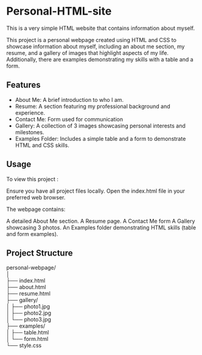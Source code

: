 # Personal-HTML-site
This is a very simple HTML website that contains information about myself.

This project is a personal webpage created using HTML and CSS to showcase information about myself, including an about me section, my resume, and a gallery of images that highlight aspects of my life. Additionally, there are examples demonstrating my skills with a table and a form.

## __Features__
* About Me: A brief introduction to who I am.
* Resume: A section featuring my professional background and experience.
* Contact Me: Form used for communication
* Gallery: A collection of 3 images showcasing personal interests and milestones.
* Examples Folder: Includes a simple table and a form to demonstrate HTML and CSS skills.

## __Usage__  
To view this project :  

Ensure you have all project files locally.
Open the index.html file in your preferred web browser.  

The webpage contains:

A detailed About Me section.
A Resume page.
A Contact Me form
A Gallery showcasing 3 photos.
An Examples folder demonstrating HTML skills (table and form examples).

## __Project Structure__

personal-webpage/<br>
│<br>
├── index.html        <br>
├── about.html        <br>
├── resume.html       <br>
├── gallery/          <br>
│   ├── photo1.jpg<br>
│   ├── photo2.jpg<br>
│   └── photo3.jpg<br>
├── examples/         <br>
│   ├── table.html    <br>
│   └── form.html     <br>
└── style.css       <br>

